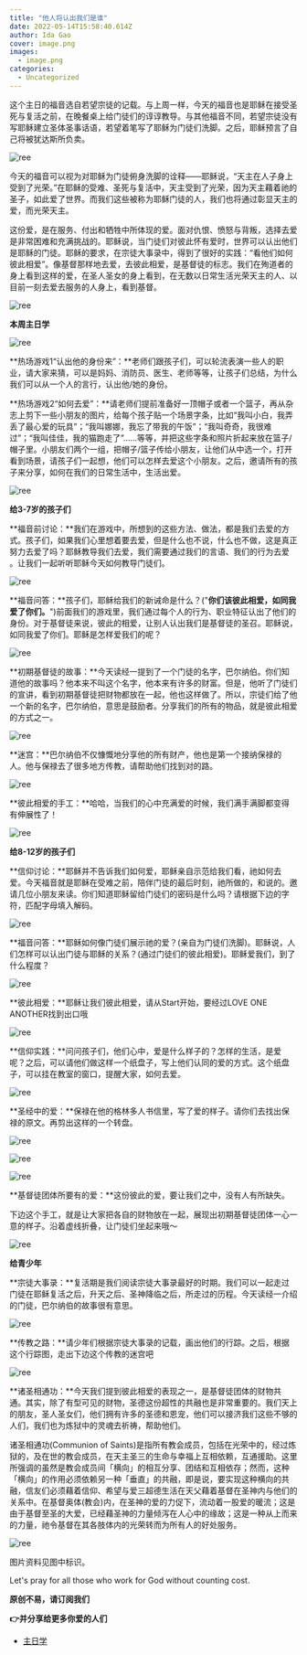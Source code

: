 ```yaml
---
title: "他人将认出我们是谁"
date: 2022-05-14T15:58:40.614Z
author: Ida Gao
cover: image.png
images:
  - image.png
categories:
  - Uncategorized
---
```


这个主日的福音选自若望宗徒的记载。与上周一样，今天的福音也是耶稣在接受圣死与复活之前，在晚餐桌上给门徒们的谆谆教导。与其他福音不同，若望宗徒没有写耶稣建立圣体圣事话语，若望着笔写了耶稣为门徒们洗脚。之后，耶稣预言了自己将被犹达斯所负卖。

<!--more-->

![ree](https://static.wixstatic.com/media/ec8b63_056ef13ff2544d81ac86c285313b264d~mv2.png)

今天的福音可以视为对耶稣为门徒俯身洗脚的诠释——耶稣说，“天主在人子身上受到了光荣。”在耶稣的受难、圣死与复活中，天主受到了光荣，因为天主藉着祂的圣子，如此爱了世界。而我们这些被称为耶稣门徒的人，我们也将通过彰显天主的爱，而光荣天主。  

这份爱，是在服务、付出和牺牲中所体现的爱。面对仇恨、愤怒与背叛，选择去爱是非常困难和充满挑战的。耶稣说，当门徒们对彼此怀有爱时，世界可以认出他们是耶稣的门徒。耶稣的要求，在宗徒大事录中，得到了很好的实践：“看他们如何彼此相爱”。像基督那样地去爱，去彼此相爱，是基督徒的标志。我们在殉道者的身上看到这样的爱，在圣人圣女的身上看到，在无数以日常生活光荣天主的人、以目前一刻去爱去服务的人身上，看到基督。

![ree](https://static.wixstatic.com/media/ec8b63_5291f92c8c3e4e4c8126d68d08021d51~mv2.jpg)

**本周主日学**

![ree](https://static.wixstatic.com/media/ec8b63_851dce9a536b4b2f9e979ce66adc149c~mv2.jpg)

**热场游戏1“认出他的身份来”：**老师们跟孩子们，可以轮流表演一些人的职业，请大家来猜，可以是妈妈、消防员、医生、老师等等，让孩子们总结，为什么我们可以从一个人的言行，认出他/她的身份。

**热场游戏2“如何去爱”：**请老师们提前准备好一顶帽子或者一个篮子，再从杂志上剪下一些小朋友的图片，给每个孩子贴一个场景字条，比如“我叫小白，我弄丢了最心爱的玩具”；“我叫娜娜，我忘了带我的午饭”；“我叫奇奇，我很难过”；“我叫佳佳，我的猫跑走了”……等等，并把这些字条和照片折起来放在篮子/帽子里。小朋友们两个一组，把帽子/篮子传给小朋友，让他们从中选一个，打开看到场景，请孩子们一起想，他们可以怎样去爱这个小朋友。之后，邀请所有的孩子来分享，如何在我们的日常生活中，生活出爱。

![ree](https://static.wixstatic.com/media/ec8b63_ced87e67bd7442de8e852606b923c726~mv2.jpg)

**给3-7岁的孩子们**  

**福音前讨论：**我们在游戏中，所想到的这些方法、做法，都是我们去爱的方式。孩子们，如果我们心里想着要去爱，但是什么也不说，什么也不做，这是真正努力去爱了吗？耶稣教导我们去爱，我们需要通过我们的言语、我们的行为去爱 。让我们一起听听耶稣今天如何教导门徒们。

![ree](https://static.wixstatic.com/media/ec8b63_4bf71f7b412643fcab1bb8b7794b5e03~mv2.jpg)

**福音问答：**孩子们，耶稣给我们的新诫命是什么？("**你们该彼此相爱，如同我爱了你们。**")前面我们的游戏里，我们通过每个人的行为、职业特征认出了他们的身份。对于基督徒来说，彼此的相爱，让别人认出我们是基督徒的圣召。耶稣说，如同我爱了你们。耶稣是怎样爱我们的呢？

![ree](https://static.wixstatic.com/media/ec8b63_180838b2651e44d997fc5b365cc63509~mv2.png)

**初期基督徒的故事：**今天读经一提到了一个门徒的名字，巴尔纳伯。你们知道他的故事吗？他本来不叫这个名字，他本来有许多的财富。但是，他听了门徒们的宣讲，看到初期基督徒把财物都放在一起，他也这样做了。所以，宗徒们给了他一个新的名字，巴尔纳伯，意思是鼓励者。分享我们的所有的物品，就是彼此相爱的方式之一。

![ree](https://static.wixstatic.com/media/ec8b63_d93a4b3066ce4b52bc4d8b754cad6ed3~mv2.png)

**迷宫：**巴尔纳伯不仅慷慨地分享他的所有财产，他也是第一个接纳保禄的人。他与保禄去了很多地方传教，请帮助他们找到对的路。

![ree](https://static.wixstatic.com/media/ec8b63_4fec30c2f63049898cc41e0c62071e50~mv2.png)

**彼此相爱的手工：**哈哈，当我们的心中充满爱的时候，我们满手满脚都变得有伸展性了！

![ree](https://static.wixstatic.com/media/ec8b63_475eb30e50934a63bd997919aef29eae~mv2.jpg)

**给8-12岁的孩子们**

  

**信仰讨论：**耶稣并不告诉我们如何爱，耶稣亲自示范给我们看，祂如何去爱。今天福音就是耶稣在受难之前，陪伴门徒的最后时刻，祂所做的，和说的。邀请几位小朋友来读。你们知道耶稣留给门徒们的密码是什么吗？请根据下边的字符，匹配字母填入解码。

![ree](https://static.wixstatic.com/media/ec8b63_d6476395cc494e3f854d87f87a745f56~mv2.png)

**福音问答：**耶稣如何像门徒们展示祂的爱？(亲自为门徒们洗脚)。耶稣说，人们怎样可以认出门徒与耶稣的关系？(通过门徒们的彼此相爱)。耶稣爱我们，到了什么程度？

![ree](https://static.wixstatic.com/media/ec8b63_1a5c6c398ef249f59a9b987623dec639~mv2.png)

**彼此相爱：**耶稣让我们彼此相爱，请从Start开始，要经过LOVE ONE ANOTHER找到出口哦

![ree](https://static.wixstatic.com/media/ec8b63_0cfc3c8f873e48688e2caa62913933cd~mv2.png)

**信仰实践：**问问孩子们，他们心中，爱是什么样子的？怎样的生活，是爱呢？之后，可以请他们做这样一个纸盘子，写上他们认同的爱的方式。这个纸盘子，可以挂在教室的窗口，提醒大家，如何去爱。

![ree](https://static.wixstatic.com/media/ec8b63_c9506fed5d3e4a1982286fbe487feda7~mv2.png)

**圣经中的爱：**保禄在他的格林多人书信里，写了爱的样子。请你们去找出保禄的原文。再剪出这样的一个转盘。

![ree](https://static.wixstatic.com/media/ec8b63_d4c28f8e214a4177b09169b60ba5287c~mv2.jpg)

![ree](https://static.wixstatic.com/media/ec8b63_42d8c2ab66cf402cbf5fe49e17606c95~mv2.png)

![ree](https://static.wixstatic.com/media/ec8b63_3f1e217bd8684448b2e17d07a4513671~mv2.png)

**基督徒团体所要有的爱：**这份彼此的爱，要让我们之中，没有人有所缺失。

下边这个手工，就是让大家把各自的财物放在一起，展现出初期基督徒团体一心一意的样子。沿着虚线折叠，让门徒们坐起来哦～

![ree](https://static.wixstatic.com/media/ec8b63_8b78f0de720b4305881b8e1ebc1990da~mv2.png)

**给青少年**

  

**宗徒大事录：**复活期是我们阅读宗徒大事录最好的时期。我们可以一起走过门徒在耶稣复活之后，升天之后、圣神降临之后，所走过的历程。今天读经一介绍的门徒，巴尔纳伯的故事很有意思。

![ree](https://static.wixstatic.com/media/ec8b63_051096c4b6614f92829084a3157c88bc~mv2.jpg)

**传教之路：**请少年们根据宗徒大事录的记载，画出他们的行踪。之后，根据这个行踪图，走出下边这个传教的迷宫吧

![ree](https://static.wixstatic.com/media/ec8b63_98ef2fd074ca4a4287b4cb280cc6ded0~mv2.png)

**诸圣相通功：**今天我们提到彼此相爱的表现之一，是基督徒团体的财物共通。其实，除了有型可见的财物，圣德这份超性的共融也是非常重要的。我们天上的朋友，圣人圣女们，他们拥有许多的圣德和恩宠，他们可以接济我们这些不够的人们，我们也为炼狱中的灵魂去祈祷，帮助他们。

诸圣相通功(Communion of Saints)是指所有教会成员，包括在光荣中的，经过炼狱的，及在世的教会成员，在天主圣三的生命与幸福上互相依赖，互通援助。这里所强调的虽然是教会成员间「横向」的相互分享、团结和互相依存；然而，这种「横向」的作用必须依赖另一种「垂直」的共融，即是说，要实现这种横向的共融，信友们必须藉着信仰、希望与爱三超德生活在天父藉着基督在圣神内与他们的关系中。在基督奥体(教会)内，在圣神的爱的力促下，流动着一股爱的暖流；这是由于基督至圣的大爱，已经藉圣神的力量倾泻在人心中的缘故；这是一种从上而来的力量，祂令基督在其各肢体内的光荣转而为所有人的好处服务。

![ree](https://static.wixstatic.com/media/ec8b63_742a60a854db42bba79e62bf583fa107~mv2.jpg)

  

  

图片资料见图中标识。

Let's pray for all those who work for God without counting cost.

**原创不易，请订阅我们**

**👉并分享给更多你爱的人们**

*   [主日学](https://www.urloveinme.com/首頁/categories/主日学)
